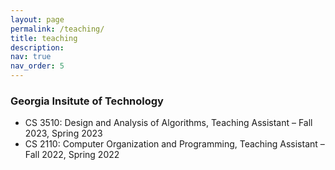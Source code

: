 ```yaml
---
layout: page
permalink: /teaching/
title: teaching
description:
nav: true
nav_order: 5
---
```


<!-- For now, this page is assumed to be a static description of your courses. You can convert it to a collection similar to `_projects/` so that you can have a dedicated page for each course.

Organize your courses by years, topics, or universities, however you like! -->

### Georgia Insitute of Technology
- CS 3510: Design and Analysis of Algorithms, Teaching Assistant – Fall 2023, Spring 2023
- CS 2110: Computer Organization and Programming, Teaching Assistant – Fall 2022, Spring 2022
